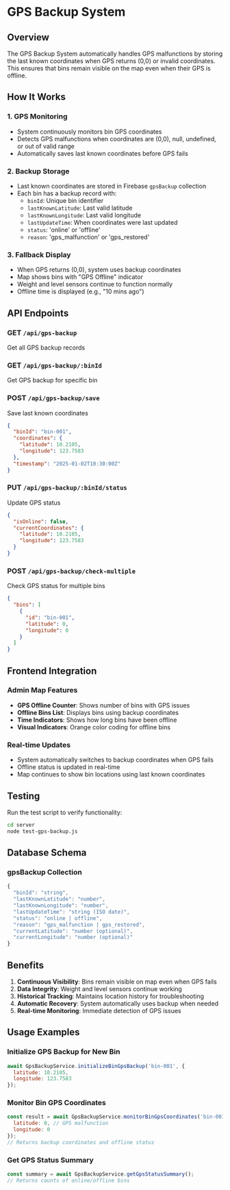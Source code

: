 # GPS Backup System

## Overview
The GPS Backup System automatically handles GPS malfunctions by storing the last known coordinates when GPS returns (0,0) or invalid coordinates. This ensures that bins remain visible on the map even when their GPS is offline.

## How It Works

### 1. GPS Monitoring
- System continuously monitors bin GPS coordinates
- Detects GPS malfunctions when coordinates are (0,0), null, undefined, or out of valid range
- Automatically saves last known coordinates before GPS fails

### 2. Backup Storage
- Last known coordinates are stored in Firebase `gpsBackup` collection
- Each bin has a backup record with:
  - `binId`: Unique bin identifier
  - `lastKnownLatitude`: Last valid latitude
  - `lastKnownLongitude`: Last valid longitude
  - `lastUpdateTime`: When coordinates were last updated
  - `status`: 'online' or 'offline'
  - `reason`: 'gps_malfunction' or 'gps_restored'

### 3. Fallback Display
- When GPS returns (0,0), system uses backup coordinates
- Map shows bins with "GPS Offline" indicator
- Weight and level sensors continue to function normally
- Offline time is displayed (e.g., "10 mins ago")

## API Endpoints

### GET `/api/gps-backup`
Get all GPS backup records

### GET `/api/gps-backup/:binId`
Get GPS backup for specific bin

### POST `/api/gps-backup/save`
Save last known coordinates
```json
{
  "binId": "bin-001",
  "coordinates": {
    "latitude": 10.2105,
    "longitude": 123.7583
  },
  "timestamp": "2025-01-02T10:30:00Z"
}
```

### PUT `/api/gps-backup/:binId/status`
Update GPS status
```json
{
  "isOnline": false,
  "currentCoordinates": {
    "latitude": 10.2105,
    "longitude": 123.7583
  }
}
```

### POST `/api/gps-backup/check-multiple`
Check GPS status for multiple bins
```json
{
  "bins": [
    {
      "id": "bin-001",
      "latitude": 0,
      "longitude": 0
    }
  ]
}
```

## Frontend Integration

### Admin Map Features
- **GPS Offline Counter**: Shows number of bins with GPS issues
- **Offline Bins List**: Displays bins using backup coordinates
- **Time Indicators**: Shows how long bins have been offline
- **Visual Indicators**: Orange color coding for offline bins

### Real-time Updates
- System automatically switches to backup coordinates when GPS fails
- Offline status is updated in real-time
- Map continues to show bin locations using last known coordinates

## Testing

Run the test script to verify functionality:
```bash
cd server
node test-gps-backup.js
```

## Database Schema

### gpsBackup Collection
```javascript
{
  "binId": "string",
  "lastKnownLatitude": "number",
  "lastKnownLongitude": "number", 
  "lastUpdateTime": "string (ISO date)",
  "status": "online | offline",
  "reason": "gps_malfunction | gps_restored",
  "currentLatitude": "number (optional)",
  "currentLongitude": "number (optional)"
}
```

## Benefits

1. **Continuous Visibility**: Bins remain visible on map even when GPS fails
2. **Data Integrity**: Weight and level sensors continue working
3. **Historical Tracking**: Maintains location history for troubleshooting
4. **Automatic Recovery**: System automatically uses backup when needed
5. **Real-time Monitoring**: Immediate detection of GPS issues

## Usage Examples

### Initialize GPS Backup for New Bin
```javascript
await GpsBackupService.initializeBinGpsBackup('bin-001', {
  latitude: 10.2105,
  longitude: 123.7583
});
```

### Monitor Bin GPS Coordinates
```javascript
const result = await GpsBackupService.monitorBinGpsCoordinates('bin-001', {
  latitude: 0, // GPS malfunction
  longitude: 0
});
// Returns backup coordinates and offline status
```

### Get GPS Status Summary
```javascript
const summary = await GpsBackupService.getGpsStatusSummary();
// Returns counts of online/offline bins
```


